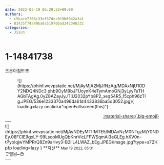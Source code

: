 ```yaml
---
date: 2022-05-19 05:29:52+09:00
authors:
  - c5bace7f66c33ef67dec0f8b6042a3a1
  - 01435f74a49ba8a519705ad242348232
categories:
  - Jisun
---
```


# 1-14841738

<div class="post-container" markdown="1">
<div class="content-container md-sidebar__scrollwrap" markdown="1">

조은아침!!!!!!!
<figure markdown="1">
![](https://phinf.wevpstatic.net/MjAyMjA2MjJfNzAg/MDAxNjU1ODY2NDQ4NDc3.phb9OyM9bJFUoynK4eTymAmoGNj3yLyyFaTHAGbTAgAg.0yZ8AZayJyJTIU2032pYb8P2_xeq54R5_15cph96zTIg.JPEG/536e1233370a496da61d4433836ba5d3052.jpg){ loading=lazy onclick="openFullscreen(this)"}
</figure>


</div>
</div>

<div style="text-align: right;" markdown="1">
<a href="https://weverse.io/fromis9/fanpost/1-14841738" style="text-align: right;">:material-share:{.big-emoji}</a>
</div>
---

<div class="comments-container md-sidebar__scrollwrap" markdown="1">
<div class="comment" markdown="1">
<div class='id-container' markdown="1">
![](https://phinf.wevpstatic.net/MjAyNDEyMTlfMTE5/MDAxNzM0NTgzMjY0NDEy.08FClE9gxLY-99LscoMUgQbKnrVicLFFWSqmAi3eGLEg.hXV0n-tPyoIqjwYMPRrQ8Zn9aHvy3-B2llL4LWAZ_bEg.JPEG/image.jpg?type=s72){ pfp loading=lazy }
**<span class="artist">지선</span>** <small>May 19 2022, 05:31</small><br>
</div>
<div class='comment-body' markdown="1">
굿뭘닁~😉
</div>
</div>
</div>
---
